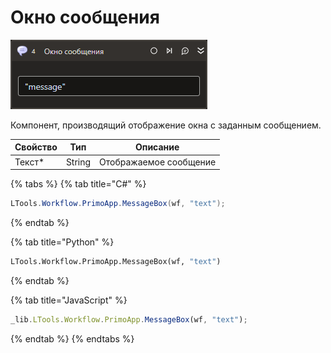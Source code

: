 # Окно сообщения

![](../../../resources/activities/basic/dialogs/Activity-message.png)

Компонент, производящий отображение окна с заданным сообщением.

| Свойство | Тип    | Описание               |
| -------- | ------ | ---------------------- |
| Текст\*  | String | Отображаемое сообщение |

{% tabs %}
{% tab title="C#" %}
```csharp
LTools.Workflow.PrimoApp.MessageBox(wf, "text");
```
{% endtab %}

{% tab title="Python" %}
```python
LTools.Workflow.PrimoApp.MessageBox(wf, "text")
```
{% endtab %}

{% tab title="JavaScript" %}
```javascript
_lib.LTools.Workflow.PrimoApp.MessageBox(wf, "text");
```
{% endtab %}
{% endtabs %}

